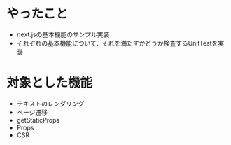 # やったこと
- next.jsの基本機能のサンプル実装
- それぞれの基本機能について、それを満たすかどうか検査するUnitTestを実装
# 対象とした機能
- テキストのレンダリング 
- ページ遷移
- getStaticProps
- Props
- CSR


